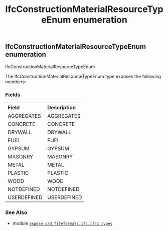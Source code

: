 ﻿---
title: IfcConstructionMaterialResourceTypeEnum enumeration
second_title: Aspose.CAD for Python via .NET API References
description: 
type: docs
weight: 2310
url: /aspose.cad.fileformats.ifc.ifc4.types/ifcconstructionmaterialresourcetypeenum/
is_root: false
---

## IfcConstructionMaterialResourceTypeEnum enumeration

IfcConstructionMaterialResourceTypeEnum



The IfcConstructionMaterialResourceTypeEnum type exposes the following members:

### Fields
| Field | Description |
| :- | :- |
| AGGREGATES | AGGREGATES |
| CONCRETE | CONCRETE |
| DRYWALL | DRYWALL |
| FUEL | FUEL |
| GYPSUM | GYPSUM |
| MASONRY | MASONRY |
| METAL | METAL |
| PLASTIC | PLASTIC |
| WOOD | WOOD |
| NOTDEFINED | NOTDEFINED |
| USERDEFINED | USERDEFINED |



### See Also
* module [`aspose.cad.fileformats.ifc.ifc4.types`](..)
